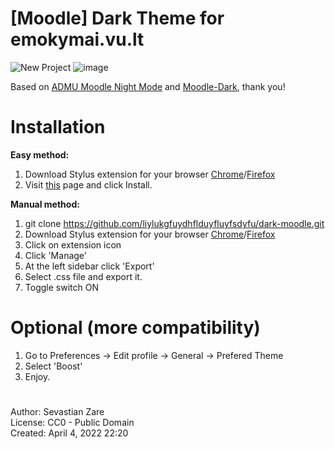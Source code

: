 # [Moodle] Dark Theme for emokymai.vu.lt

![New Project](https://user-images.githubusercontent.com/26182157/161755141-23048e45-b42c-4f85-a634-5728da804850.png)
![image](https://user-images.githubusercontent.com/26182157/161785664-8db3a712-9a61-49df-92eb-bf0a502b822e.png)




Based on <a href="https://github.com/deionmenor/moodle-night-mode">ADMU Moodle Night Mode</a> and  <a href="https://github.com/GioIacca9/Moodle-Dark">Moodle-Dark</a>, thank you!
# Installation 
  **Easy method:** <br>
  1. Download Stylus extension for your browser <a href="https://chrome.google.com/webstore/detail/stylus/clngdbkpkpeebahjckkjfobafhncgmne?hl=en">Chrome</a>/<a href="https://addons.mozilla.org/en-US/firefox/addon/styl-us/">Firefox</a>
  2. Visit <a href="https://userstyles.world/style/4009/moodle-emokimay-dark-theme-vu-lt">this</a> page and click Install.<br>

  **Manual method:** <br>
  1. git clone https://github.com/liylukgfuydhflduyfluyfsdyfu/dark-moodle.git
  2. Download Stylus extension for your browser <a href="https://chrome.google.com/webstore/detail/stylus/clngdbkpkpeebahjckkjfobafhncgmne?hl=en">Chrome</a>/<a href="https://addons.mozilla.org/en-US/firefox/addon/styl-us/">Firefox</a>
  3. Click on extension icon
  4. Click 'Manage'
  5. At the left sidebar click 'Export'
  6. Select .css file and export it.
  7. Toggle switch ON<br>

# Optional (more compatibility) 
1. Go to Preferences -> Edit profile -> General -> Prefered Theme
2. Select 'Boost'
3. Enjoy.

#
Author: Sevastian Zare <br>
License: CC0 - Public Domain <br>
Created: April 4, 2022 22:20

